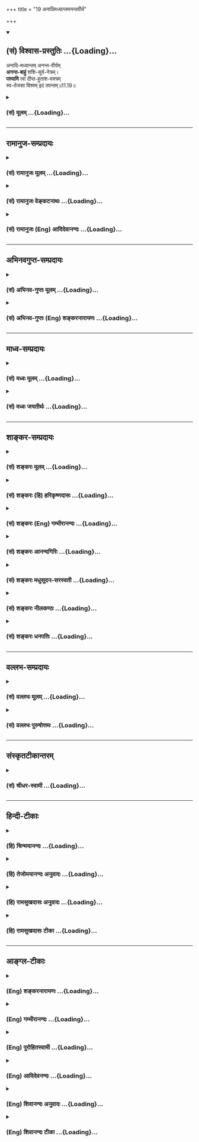 +++
title = "19 अनादिमध्यान्तमनन्तवीर्य"

+++
<div class="js_include" newlevelforh1="2" title="(सं) विश्वास-प्रस्तुतिः" unfilled url="/purANam_vaiShNavam/mahAbhAratam/06-bhIShma-parva/03-bhagavad-gItA-parva/saMskRtam/vishvAsa-prastutiH/11_vishva-rUpa-darshana/19_anAdimadhyAntaman.md">
<details open><summary><h2>(सं) विश्वास-प्रस्तुतिः ...{Loading}...</h2></summary>

अनादि-मध्यान्तम् अनन्त-वीर्यम्  
**अनन्त-बाहुं** शशि-सूर्य-नेत्रम्।  
**पश्यामि** त्वां दीप्त-हुताश-वक्त्रम्  
स्व-तेजसा विश्वम् इदं तपन्तम्॥11.19॥
</details>
</div>
<div class="js_include collapsed" newlevelforh1="3" title="(सं) मूलम्" unfilled url="/purANam_vaiShNavam/mahAbhAratam/06-bhIShma-parva/03-bhagavad-gItA-parva/saMskRtam/mUlam/11_vishva-rUpa-darshana/19_anAdimadhyAntaman.md">
<details><summary><h3>(सं) मूलम् ...{Loading}...</h3></summary>

अनादिमध्यान्तमनन्तवीर्य  
मनन्तबाहुं शशिसूर्यनेत्रम्।  
पश्यामि त्वां दीप्तहुताशवक्त्रम्  
स्वतेजसा विश्वमिदं तपन्तम्।।11.19।।
</details>
</div>


_________________
## रामानुज-सम्प्रदायः
<div class="js_include collapsed" newlevelforh1="3" title="(सं) रामानुजः मूलम्" unfilled url="/purANam_vaiShNavam/mahAbhAratam/06-bhIShma-parva/03-bhagavad-gItA-parva/saMskRtam/rAmAnujaH/mUlam/11_vishva-rUpa-darshana/19_anAdimadhyAntaman.md">
<details><summary><h3>(सं) रामानुजः मूलम् ...{Loading}...</h3></summary>

।।11.19।।**अनादिमध्यान्तम्** आदिमध्यान्तरहितम्; **अनन्तवीर्यम्**
अनवधिकातिशयवीर्यम्; वीर्यशब्दः प्रदर्शनार्थः;
अनवधिकातिशयज्ञानबलैश्वर्यशक्तितेजसां निधिम् इत्यर्थः। **अनन्तबाहुम्**
असंख्येयबाहुम्; सोऽपि प्रदर्शनार्थः; अनन्तबाहूदरपादवक्त्रादिकम्;
**शशिसूर्यनेत्रं** शशिवत् सूर्यवत् च प्रसादप्रतापयुक्तसर्वनेत्रम्;
देवादीन् अनुकूलान् नमस्कारादि कुर्वाणान् प्रति प्रसादः; तद्विपरीतान्
असुरराक्षसादीन् प्रति प्रतापःरक्षांसि भीतानि दिशो द्रवन्ति सर्वे
नमस्यन्ति च सिद्धसंघाः।। (गीता 11।36) इति हि
वक्ष्यते।**दीप्तहुताशवक्त्रं** प्रदीप्तकालानलवत् संहारानुगुणवक्त्रम्;
**स्वतेजसा विश्वम् इदं तपन्तम्** -- तेजः पराभिभवनसामर्थ्यम्; स्वकीयेन
तेजसा विश्वम् इदं तपन्तं **त्वां पश्यामि।** एवंभूतं सर्वस्य स्रष्टारम्;
सर्वस्य आधारभूतं सर्वस्य प्रशासितारम्; सर्वस्य संहर्तारम्;
ज्ञानाद्यपरिमितगुणसागरम्; आदिमध्यान्तरहितम् एवंभूतदिव्यदेहं त्वां
यथोपदेशं साक्षात्करोमि इत्यर्थः। एकस्मिन् दिव्यदेहे अनेकोदरादिकं
कथम्इत्थम् उपपद्यतेएकस्मात् कटिप्रदेशाद् अनन्तपरिमाणाद् ऊर्ध्वम् उद्गता
यथोदितदिव्योदरादयः; अधश्च यथोदितदिव्यपादाः; तत्र एकस्मिन् मुखे
नेत्रद्वयम् इति च न विरोधः। एवंभूतं त्वां दृष्ट्वा देवादयः अहं च
प्रव्यथिता भवामि इति आह --

</details>
</div>
<div class="js_include collapsed" newlevelforh1="3" title="(सं) रामानुजः वेङ्कटनाथः" unfilled url="/purANam_vaiShNavam/mahAbhAratam/06-bhIShma-parva/03-bhagavad-gItA-parva/saMskRtam/rAmAnujaH/venkaTanAthaH/11_vishva-rUpa-darshana/19_anAdimadhyAntaman.md">
<details><summary><h3>(सं) रामानुजः वेङ्कटनाथः ...{Loading}...</h3></summary>

  
  
।।11.19।। अनादिमध्यान्तम् इति नञस्तदन्यपरत्वेसर्गाणामादिरन्तश्च मध्यं
चैवाहमर्जुन \[10।32\]अहमादिश्च मध्यं च भूतानामन्त एव च \[10।20\]
इत्यादिभिर्विरुध्येत अतो निषेधपरतामाहआदिमध्यान्तरहितमिति। नान्तं न मध्यम्
\[11।16\] इत्यादिकं स्वरूपविषयम् इदं तु विग्रहविषयमित्यपौनरुक्त्यम्।
यद्वा उत्पत्तिस्थितिनाशरूपविकारनिषेधः क्वचित् अन्यत्र तत्तद्धेतुनिषेध
इत्यादिरूपेण विभजनीयम्। अथवाऽत्र कालाभिमानिरूपदर्शनात्। अनादिर्भगवान्कालः
\[वि.पु.1।2।26\] इत्यादिवत् कालाख्यविभूतिनित्यत्वविवक्षा।
वीर्यस्यानन्त्यं नाम तारतम्यप्रयुक्तावच्छेदनिवृत्तिरित्यभिप्रायेणाह --
अनवधिकातिशयवीर्यमिति। निर्दिष्टमात्रपरत्वव्युदासाय
सन्नियोगशिष्टानामन्यतरोक्तावितरदपि सिद्ध्यतीत्यभिप्रायेणाहवीर्यशब्दः
प्रदर्शनार्थ इति। अनेकबाहुम् \[11।16\] इति बाहुनानात्वमात्रं
पूर्वमुक्तम्अनन्तबाहुम् इति तु सङ्ख्यानिवृत्तिरुच्यत
इत्यपौनरुक्त्यमित्यभिप्रायेणाहअसङ्ख्येयबाहुमिति। अनेकबाहूदरवक्त्रनेत्रम्
\[11।16\] इति पूर्वसमादिष्टसमुदाये कस्यचिदसङ्ख्येयत्वविधानमितरेषामपि
प्रदर्शनार्थमित्यभिप्रायेणाहसोऽपीति। शशिसूर्यनेत्रम् इत्यत्र
चन्द्रसूर्ययोरेव न नेत्रत्वरूपणम्; रूपणप्रकरणाद्यभावात्; अस्य च
रूपस्यानन्तनयनविशिष्टत्वात् अतः साधर्म्यमेव विवक्षितम्। तत्रापि
केषाञ्चिच्छशितुल्यत्वं केषाञ्चित्सूर्यतुल्यत्वमिति
विभाजकाभावात्सर्वेषामुभयतुल्यत्वं विवक्षितमित्याहशशिवदिति।
युगपत्प्रसादप्रतापयोर्विरुद्धयोर्विषयं व्यवस्थापयतिदेवादीनिति। तदेव
वक्ष्यमाणेन स्थापयतिरक्षांसीति। दीप्तानलार्कद्युतिम् \[11।16\] इति
प्रागभिधानेऽपि पुनःदीप्तहुताशवक्त्रम् इति विशेषतोऽभिधानं
वक्त्रसाध्यजगद्ग्रसनाख्यविशेषतात्पर्येणेत्यभिप्रायेणाहप्रदीप्तकालानलवदिति। संहारानुगुणेति।
साधर्म्यकथनम्। अत्रहुताश एव वक्त्रं इति परोक्तनिरसनायकालानलसन्निभानि
\[11।25\] इति वक्ष्यमाणानुसन्धानेनकालानलवदित्युक्तम्। पावकश्च
वसुगणेऽन्तर्भूतः पृथगुक्तः। विश्वमिदं तपन्तम् इति वचनादत्र तेजश्शब्देन
अन्यानपेक्षत्वं न विवक्षितम्; प्रकृतानुपयोगात् अतस्तदुचितमर्थमाहतेजस
इति। कालः पचति भूतानि इत्यादेः इदं निदानसूचनमित्यभिप्रायेणाहस्वकीयेनेति।
पूर्वं श्रुतमनन्तरं दिव्यचक्षुषा साक्षात्कृतं सर्वमाकारं
सङ्कलय्याहएवमिति। एकस्य देहस्य अनेकबाहुमुखादियोगः श्रुतपूर्वो
दृष्टपूर्वश्च उदरादेरनेकत्वं तु कथं इति चोदयतिएकस्मिन्निति।
परिहरतिइत्थमिति। श्रुतानुरूपं सर्वमुपपादनीयमिति भावः। एकस्मादित्यादि।
अयमभिप्रायः -- अनेकबाहूदरवक्त्रनेत्रम्
इत्यवयवानेकत्वमात्रवचनाद्रूपमेकमिति गम्यते
एकविग्रहविषयपूर्वापरपरामर्शाच्च। नचपश्य मे पार्थ रूपाणि \[11।5\]
इत्युपक्रमादिहाष्यनेकविग्रहविषयमनेकोदरत्वादिकमिति वाच्यम्; तथा
सतिअनेकविग्रहम् इत्येतावतो वक्तव्यत्वात्। नह्यनेकेषु
शरीरेष्वनेकबाहूदरत्वादिकं विशेषतो वक्तव्यम् न च भगवच्छास्त्रे
अनेकोदरादिमद्रूपं न दृष्टमिति वाच्यं; तस्य शास्त्रस्येदानीं
निश्शेषप्रवृत्त्यभावात् नारदादिदृष्टरूपाण्यपि तत्रेदानीं न पश्यामः
इतोऽन्यथापि श्रीविश्वरूपं नारदेन दृष्टम् ततोऽन्यदेव धृतराष्ट्रेण दृष्टम्
अतो यथा संहिताभेदेन
वराहनारसिंहादेरन्यथान्यथासन्निवेशवर्णभुजादिवैचित्र्यं;
तद्वच्छ्रीविश्वरूपविग्रहेऽपि वचनबलादेव तथातथा वैचित्र्यमङ्गीकुर्मः अतः
शाखामूलनानात्वेऽपि काण्डैक्याद्वृक्षैक्यवद्बाहूदरादिभेदेऽपि
भेदोक्तिरहितकटिप्रदेशैक्यादिह रूपैक्यम् -- इति। एतच्च सर्वं यथोदितशब्देन
सूचितम्। एकस्मिन्मुखे नेत्रद्वयमिति। एकैकस्मिन्नित्यर्थः।  
  

</details>
</div>
<div class="js_include collapsed" newlevelforh1="3" title="(सं) रामानुजः (Eng) आदिदेवानन्दः" unfilled url="/purANam_vaiShNavam/mahAbhAratam/06-bhIShma-parva/03-bhagavad-gItA-parva/saMskRtam/rAmAnujaH/english/AdidevAnandaH/11_vishva-rUpa-darshana/19_anAdimadhyAntaman.md">
<details><summary><h3>(सं) रामानुजः (Eng) आदिदेवानन्दः ...{Loading}...</h3></summary>

11.19 I behold You as without beginning, middle and end. Your might is
infinite, of unsurpassed excellence. Here the term 'might' is used for
illustration. The meaning is that You are the sole repository of
knowledge, strength, sovereignty, valour, power and glory, one whose
excellence cannot be surpassed. Your arms are infinite, i.e., they are
countless. This is also for illustration, implying that You have an
infinite number of arms, stomachs, feet, mouths etc. The sun and moon
are Your eyes; all Your eyes are like the moon and the sun, beaming with
grace and power. The grace is directed towards the devotees like the
gods who offer salutations etc., and power is directed against Asuras,
Raksasas etc., who are opposed to these. For it will be said later on:
'The Raksasas flee on all sides in fear, and all the hosts of Siddhas
bow down to You' (11.36). Your mouth is emitting fire, namely, the fire
appropriate for destroying all things, as the Fire of Time consumes the
world at the time of dissolution. With Your own radiance You are warming
the universe. By radiance (Tejas) is meant the poweer to vanish others.
I behold You warming (or governing) the universe with Your own radiance.
The meaning is this: 'I directly realise You' as taught before as the
Creator of all, as the supporter of everything, as the sovereign over
everything, as the destroyer of everything, as the ocean of knowledge
and other infinite attributes, as without beginning, middle and end, and
as possessing a divine body of this nature. How, in one divine body, can
there be many stomachs etc.; This is possible in the following way: From
a hip of infinite extent, stomachs etc., as described, branc off
upwards. The divine feet etc., branch off downwards. So there is no
contradiction in attributing a pair of eyes for each face. 'On
perceiving You to be thus, the gods etc., and myself, have become
frightened - says Arjuna in the following words:

</details>
</div>


_________________
## अभिनवगुप्त-सम्प्रदायः
<div class="js_include collapsed" newlevelforh1="3" title="(सं) अभिनव-गुप्तः मूलम्" unfilled url="/purANam_vaiShNavam/mahAbhAratam/06-bhIShma-parva/03-bhagavad-gItA-parva/saMskRtam/abhinava-guptaH/mUlam/11_vishva-rUpa-darshana/19_anAdimadhyAntaman.md">
<details><summary><h3>(सं) अभिनव-गुप्तः मूलम् ...{Loading}...</h3></summary>

।।11.19।। No commentary.  
  

</details>
</div>
<div class="js_include collapsed" newlevelforh1="3" title="(सं) अभिनव-गुप्तः (Eng) शङ्करनारायणः" unfilled url="/purANam_vaiShNavam/mahAbhAratam/06-bhIShma-parva/03-bhagavad-gItA-parva/saMskRtam/abhinava-guptaH/english/shankaranArAyaNaH/11_vishva-rUpa-darshana/19_anAdimadhyAntaman.md">
<details><summary><h3>(सं) अभिनव-गुप्तः (Eng) शङ्करनारायणः ...{Loading}...</h3></summary>

11.19 Sri Abhinavagupta did not comment upon this sloka.

</details>
</div>


_________________
## माध्व-सम्प्रदायः
<div class="js_include collapsed" newlevelforh1="3" title="(सं) मध्वः मूलम्" unfilled url="/purANam_vaiShNavam/mahAbhAratam/06-bhIShma-parva/03-bhagavad-gItA-parva/saMskRtam/madhvaH/mUlam/11_vishva-rUpa-darshana/19_anAdimadhyAntaman.md">
<details><summary><h3>(सं) मध्वः मूलम् ...{Loading}...</h3></summary>

।।11.19।। शशिसूर्यनेत्रं इत्यपिअहं क्रतुः \[9।16\] इत्यादिवत्। तदङ्गजाः
सर्वसुरादयोऽपि तस्मात्तदङ्गेत्यृषिभिः स्तुतास्ते इत्यृग्वेदखिलेषु।
चन्द्रमा मनसो जातश्चक्षोः सूर्यो अजायत \[ऋक्सं.8।4।19।3यजुस्सं.31।12\]
इति च। बहुरूपत्वाद्बह्वाश्रयत्वं तेषां युक्तम्।

</details>
</div>
<div class="js_include collapsed" newlevelforh1="3" title="(सं) मध्वः जयतीर्थः" unfilled url="/purANam_vaiShNavam/mahAbhAratam/06-bhIShma-parva/03-bhagavad-gItA-parva/saMskRtam/madhvaH/jayatIrthaH/11_vishva-rUpa-darshana/19_anAdimadhyAntaman.md">
<details><summary><h3>(सं) मध्वः जयतीर्थः ...{Loading}...</h3></summary>

।।11.19।। शशिसूर्यनेत्रं इत्युक्तत्वात् कथं
विश्वरूपशब्दस्यान्यथाव्याख्यानं इत्यत आह -- **शशीति**।
इत्यादिवद्व्याख्येयम्। जन्यजनकभावेनाश्रयाश्रयिभावेन
वाऽभेदोक्तिरित्यर्थः। कुत एतदित्यत आह -- **तदङ्गजा** इति।
तदङ्गेत्यविभक्तिको निर्देशः सम्बुद्धिर्वा। अभेदे बाधकं चाह -- **चन्द्रमा
इति**। चक्षोश्चक्षुषः। नन्वत्र चन्द्रमसो मनोजातत्वं तदाश्रयत्वं चोच्यते;
गीतायां तु नेत्राश्रयत्वादि; तथाऽन्यत्रदंष्ट्राऽर्यमेन्दू इति; तत्कुतो न
विरोधः इत्यत आह -- **बह्विति**।

</details>
</div>


_________________
## शाङ्कर-सम्प्रदायः
<div class="js_include collapsed" newlevelforh1="3" title="(सं) शङ्करः मूलम्" unfilled url="/purANam_vaiShNavam/mahAbhAratam/06-bhIShma-parva/03-bhagavad-gItA-parva/saMskRtam/shankaraH/mUlam/11_vishva-rUpa-darshana/19_anAdimadhyAntaman.md">
<details><summary><h3>(सं) शङ्करः मूलम् ...{Loading}...</h3></summary>

।।11.19।। --,**अनादिमध्यान्तम्** आदिश्च मध्यं च अन्तश्च न विद्यते यस्य
सः अयम् अनादिमध्यान्तः तं त्वां अनादिमध्यान्तम्; **अनन्तवीर्यं** न तव
वीर्यस्य अन्तः अस्ति इति अनन्तवीर्यः तं त्वाम् अनन्तवीर्यम्; तथा
**अनन्तबाहुम्** अनन्ताः बाहवः यस्य तव सः त्वम्; अनन्तबाहुः तं त्वाम्
अनन्तबाहुम्; **शशिसूर्यनेत्रं** शशिसूर्यौ नेत्रे यस्य तव सः त्वं
शशिसूर्यनेत्रः तं त्वां शशिसूर्यनेत्रं चन्द्रादित्यनयनम्; **पश्यामि
त्वां दीप्तहुताशवक्त्रं** दीप्तश्च असौ हुताशश्च वक्त्रं यस्य तव सः त्वं
दीप्तहुताशवक्त्रः तं त्वां दीप्तहुताशवक्त्रम्; **स्वतेजसा विश्वम् इदं**
समस्तं **तपन्तम्**।।

</details>
</div>
<div class="js_include collapsed" newlevelforh1="3" title="(सं) शङ्करः (हि) हरिकृष्णदासः" unfilled url="/purANam_vaiShNavam/mahAbhAratam/06-bhIShma-parva/03-bhagavad-gItA-parva/saMskRtam/shankaraH/hindI/harikRShNadAsaH/11_vishva-rUpa-darshana/19_anAdimadhyAntaman.md">
<details><summary><h3>(सं) शङ्करः (हि) हरिकृष्णदासः ...{Loading}...</h3></summary>

।।11.19।। तथा --, ( मैं ) आपको आदि; मध्य और अन्तसे रहित अर्थात् जिसका
आदि; मध्य और अन्त नहीं है; ऐसे रूपवाला और अनन्तवीर्य -- अनन्त सामर्थ्यसे
युक्त देखता हूँ; आपकी सामर्थ्यका अन्त नहीं है; इसलिये आप अनन्तवीर्य हैं
तथा मैं आपको अनन्त भुजाओंसे युक्त; चन्द्रमा और सूर्यरूप नेत्रोंवाला;
प्रज्वलित अग्निरूप मुखोंवाला और अपने तेजसे इस जगत्को तपायमान करते हुए
देखता हूँ अर्थात् जिस रूपके अनन्त हाथ हों; चन्द्रमा और सूर्य ही जिसके
नेत्र हों; प्रज्वलित अग्नि ही जिसका मुख हो और जो अपने तेजसे इस सारे
विश्वको तपायमान करता हो; ऐसा रूप धारण किये आपको देख रहा हूँ।

</details>
</div>
<div class="js_include collapsed" newlevelforh1="3" title="(सं) शङ्करः (Eng) गम्भीरानन्दः" unfilled url="/purANam_vaiShNavam/mahAbhAratam/06-bhIShma-parva/03-bhagavad-gItA-parva/saMskRtam/shankaraH/english/gambhIrAnandaH/11_vishva-rUpa-darshana/19_anAdimadhyAntaman.md">
<details><summary><h3>(सं) शङ्करः (Eng) गम्भीरानन्दः ...{Loading}...</h3></summary>

11.19 Pasyami, I see; tvam, You; as anadi-madhya-antam, without
beginning, middle and end; ananta-viryam, possessed of infinite valour;
and also ananta-bahum, having innumerable arms; sasi-surya-netram,
having the sun and the moon as the eyes; dipta-hutasavakram, having a
mouth like a blazing fire; tapantam, heating up; idam, this; visvam,
Universe; sva-tejasa, by Your own birlliance.

</details>
</div>
<div class="js_include collapsed" newlevelforh1="3" title="(सं) शङ्करः आनन्दगिरिः" unfilled url="/purANam_vaiShNavam/mahAbhAratam/06-bhIShma-parva/03-bhagavad-gItA-parva/saMskRtam/shankaraH/AnandagiriH/11_vishva-rUpa-darshana/19_anAdimadhyAntaman.md">
<details><summary><h3>(सं) शङ्करः आनन्दगिरिः ...{Loading}...</h3></summary>

।।11.19।। भगवतो विश्वरूपाख्यं रूपमेव पुनर्विवृणोति -- **किञ्चेति।**
हुतमश्नातीति हुताशो वह्निः।

</details>
</div>
<div class="js_include collapsed" newlevelforh1="3" title="(सं) शङ्करः मधुसूदन-सरस्वती" unfilled url="/purANam_vaiShNavam/mahAbhAratam/06-bhIShma-parva/03-bhagavad-gItA-parva/saMskRtam/shankaraH/madhusUdana-sarasvatI/11_vishva-rUpa-darshana/19_anAdimadhyAntaman.md">
<details><summary><h3>(सं) शङ्करः मधुसूदन-सरस्वती ...{Loading}...</h3></summary>

।।11.19।। किंच -- अनादीति। आदिरुत्पत्तिर्मध्यं स्थितिरन्तो
विनाशस्तद्रहितं अनादिमध्यान्तं। अनन्तं वीर्यं प्रभावो यस्य तं। अनन्ता
बाहवो यस्य तं। उपलक्षणमेतन्मुखादीनामपि। शशिसूर्यौ नेत्रे यस्य तं। दीप्तो
हुताशो वक्त्रं यस्य; वक्त्रेषु यस्येति वा तं। स्वतेजसा विश्वमिदं तपन्तं
संतापयन्तं त्वा त्वां पश्यामि।

</details>
</div>
<div class="js_include collapsed" newlevelforh1="3" title="(सं) शङ्करः नीलकण्ठः" unfilled url="/purANam_vaiShNavam/mahAbhAratam/06-bhIShma-parva/03-bhagavad-gItA-parva/saMskRtam/shankaraH/nIlakaNThaH/11_vishva-rUpa-darshana/19_anAdimadhyAntaman.md">
<details><summary><h3>(सं) शङ्करः नीलकण्ठः ...{Loading}...</h3></summary>

।।11.19।। एतदेवाह -- **अनादीति।** देशतः
कालतश्चादिमध्यान्तहीनत्वादनादिमध्यान्तम्। दीप्तो हुताशो वक्त्रे यस्येति
भास्वरदन्तत्वं व्यज्यते। स्वतेजसा चैतन्यज्योतिषा इदं विश्वं विश्वरूपं
तपन्तं प्रकाशयन्तम्। अनादित्वादिसर्वविशेषणविशिष्टं विश्वं तपिकर्मीभूतं
तापयन्तं त्वां परज्योतीरूपं पश्यामि जानामि। चित्रपटस्थानीयं विश्वरूपं
सकलकारकात्मकधीवासनोपेतं येन ज्योतिषा प्रकाशते तदेव त्वमसीति जानामीति
भावः।

</details>
</div>
<div class="js_include collapsed" newlevelforh1="3" title="(सं) शङ्करः धनपतिः" unfilled url="/purANam_vaiShNavam/mahAbhAratam/06-bhIShma-parva/03-bhagavad-gItA-parva/saMskRtam/shankaraH/dhanapatiH/11_vishva-rUpa-darshana/19_anAdimadhyAntaman.md">
<details><summary><h3>(सं) शङ्करः धनपतिः ...{Loading}...</h3></summary>

।।11.19।। भगवतः परमरुपुषत्वं प्रकारान्तरेण निरुपयति -- अनादीति।
आदिमध्यान्तवर्जितं अनन्ववीर्यं अपरिमितपराक्रमं यतोऽनन्ता बाहवो यस्य
चन्द्रसूर्यौ नेत्रे दीप्तश्चासौ वह्निश्च वक्रं यस्य तम्। अतः स्वतेजसा
इदं विश्वं संतापयन्तं त्वां पश्यामि।

</details>
</div>


_________________
## वल्लभ-सम्प्रदायः
<div class="js_include collapsed" newlevelforh1="3" title="(सं) वल्लभः मूलम्" unfilled url="/purANam_vaiShNavam/mahAbhAratam/06-bhIShma-parva/03-bhagavad-gItA-parva/saMskRtam/vallabhaH/mUlam/11_vishva-rUpa-darshana/19_anAdimadhyAntaman.md">
<details><summary><h3>(सं) वल्लभः मूलम् ...{Loading}...</h3></summary>

।।11.19।। किञ्च अनादिमध्यान्तमिति। कालरूपमेतदाधिदैविकं तदाह --
शशिसूर्यनेत्रमिति। कालाभिमानिनौ शशिसूर्यौ नेत्रे यस्य। तथा
सायङ्कालाभिमानी दीप्तो हुताशश्च वक्त्रेषु यस्य तं त्वां पश्यामि।

</details>
</div>
<div class="js_include collapsed" newlevelforh1="3" title="(सं) वल्लभः पुरुषोत्तमः" unfilled url="/purANam_vaiShNavam/mahAbhAratam/06-bhIShma-parva/03-bhagavad-gItA-parva/saMskRtam/vallabhaH/puruShottamaH/11_vishva-rUpa-darshana/19_anAdimadhyAntaman.md">
<details><summary><h3>(सं) वल्लभः पुरुषोत्तमः ...{Loading}...</h3></summary>

  
  
।।11.19।। एवं पुरुषोत्तममुक्त्वा दृष्टं विश्वरूपमाह -- अनादीत्यादिना।
अनादिमध्यान्तं न विद्यते आदिर्मध्यं अन्तश्च यस्य
उत्पत्तिस्थितिप्रलयरहितम्; -- अनन्तं वीर्यं पराक्रमो यस्य तम्।
अनन्तबाहुं अनन्ताः क्रियाशक्तयो यस्य; शशिसूर्यनेत्रं शशिसूर्यौ नेत्रे
यस्य; दीप्तहुताशवक्त्रं दीप्तो धूमादिरहितो हुताशः अग्निर्वक्त्रेषु यस्य
तम्; स्वतेजसा इदं परिदृश्यमानं विश्वं तपन्तं तेजोयुक्तं त्वां पश्यामि।  
  

</details>
</div>


_________________
## संस्कृतटीकान्तरम्
<div class="js_include collapsed" newlevelforh1="3" title="(सं) श्रीधर-स्वामी" unfilled url="/purANam_vaiShNavam/mahAbhAratam/06-bhIShma-parva/03-bhagavad-gItA-parva/saMskRtam/shrIdhara-svAmI/11_vishva-rUpa-darshana/19_anAdimadhyAntaman.md">
<details><summary><h3>(सं) श्रीधर-स्वामी ...{Loading}...</h3></summary>

।।11.19।। किंच **-- अनादीति।** अनादिमध्यान्तमुत्पत्तिस्थितिप्रलयरहितम्।
अनन्तं वीर्यं प्रभावो यस्य तम्। अनन्तबाहुं अनन्ता बाहवो यस्य तम्।
शशिसूर्यौ नेत्रे यस्य तम् तादृशं त्वां पश्यामि। तथा दीप्तो
हुताशोऽग्निर्वक्त्रेषु यस्य तम् स्वतेजसा इदं विश्वं तपन्तं संतापयन्तं
पश्यामि।

</details>
</div>


_________________
## हिन्दी-टीकाः
<div class="js_include collapsed" newlevelforh1="3" title="(हि) चिन्मयानन्दः" unfilled url="/purANam_vaiShNavam/mahAbhAratam/06-bhIShma-parva/03-bhagavad-gItA-parva/hindI/chinmayAnandaH/11_vishva-rUpa-darshana/19_anAdimadhyAntaman.md">
<details><summary><h3>(हि) चिन्मयानन्दः ...{Loading}...</h3></summary>

।।11.19।। अर्जुन की सूक्ष्म दृष्टि ने जैसा देखा और बुद्धि ने जैसा समझा;
उसे वह जगत् की वस्तुओं की भाषा में वर्णन करने का प्रयत्न करता है। मैं
आपको आदि; अन्त और मध्य से रहित; अनन्त सार्मथ्य से युक्त; अनन्त बाहुओं
वाला देखता हूँ। व्यास के प्रभावशाली काव्य द्वारा चित्रित यह शब्दचित्र
ऐसा आभास निर्माण करता है कि मानों इस कविता की विषयवस्तु बाह्यजगत् की कोई
दृश्य वस्तु हैं। अनेक चित्रकार उसे कागज पर रंगों के द्वारा चित्रित करना
चाहते हैं। परन्तु वेदान्त के बुद्धिमान् विद्यार्थी को उनका अज्ञान स्पष्ट
दिखाई देता है। आदि; मध्य और अन्त रहित ऐसी अनन्त वस्तु कभी सीमित फलक वाले
चित्र की मर्यादा में व्यक्त नहीं की जा सकती। परन्तु; अनन्तबाहु इस शब्द
को सुनकर प्रेरित हुए चित्रकार उसे तत्काल चित्रित करने का प्रयत्न करते
हैं। वस्तुत; कवि के इन्द्रियातीत अनुभव की दृष्टि के समक्ष जगत् की सभी
दृश्यावलियों से सर्वथा भिन्न और अनुपम जो विराट् दृश्य उपस्थित है; वास्तव
में उसे केवल गम्भीर अध्ययनकर्ता सूक्ष्मदर्शी विद्यार्थी ही समझ,सकते
हैं। यहाँ अनन्तबाहु का अर्थ केवल यह है कि परमात्मा ही वह चेतन तत्त्व है;
जो समस्त बाहुओं को कार्य करने और सफलता पाने की आवश्यक सार्मथ्य प्रदान
करता है। जो प्रकाश तत्त्व बाह्य वस्तुओं को प्रकाशित करता है वही हमारे
नेत्रों पर भी अनुग्रह करता हुआ उन्हें वस्तु के दर्शन करने की योग्यता
प्रदान करता है। यहाँ किया गया वर्णन समष्टि की दृष्टि से है; क्योंकि जगत्
में हम सूर्य या चन्द्रमा के प्रकाश में वस्तुओं को देखते हैं; उन्हें यहाँ
वेदान्त की शास्त्रीय भाषा में विराटपुरुष के नेत्र कहा गया है।
हुताशवक्त्रम् (दीप्त अग्निरूपी मुखवाला) हुताश का अर्थ है अग्नि। वाणी का
अधिष्ठाता देवता अग्नि है। इसीलिए; सभी भाषाओं में इस प्रकार के वाक्प्रचार
प्रसिद्ध हैं कि उनमें गरमागरम बहस हुई; उसके उस वाक्य ने चिनगारी का काम
किया इत्यादि। मुख ही भक्षण का तथा वाणी का स्थान होने से यहाँ अग्नि को
विराटपुरुष का मुख कहा गया है। अपने तेज से विश्व को तपाते हुए आत्मा चैतन्य
स्वरूप ही हो सकता है; क्योंकि प्राणीमात्र के समस्त अनुभवों को सर्वदा
चैतन्य ही प्रकाशित करता है। यह चैतन्य न केवल वस्तुओं को प्रकाशित करता
है; वरन् सूर्य के द्वारा समस्त विश्व के जीवन के लिए आवश्यक उष्णता भी
प्रदान करता है। इस कथन से यह सिद्ध हो जाता है कि बाह्य जगत् का निरीक्षण
और अध्ययन करने के पश्चात् ही हिन्दू ऋषियों ने अपनी दृष्टि को अन्तर्मुखी
बनाया था। ऐसा प्रतीत होता है कि वे यह जानते थे कि किसी एक विशेष तापमान
पर ही पृथ्वी पर जीवन संभव है उससे न्यून या अधिक तापमान होने पर जीवन
लुप्त हो जायेगा। सत्य का यह प्रकाश उसका स्वस्वरूप है; और न कि किसी अन्य
स्रोत से प्राप्त किया हुआ है। स्वतेजसा शब्द से यह बात स्पष्ट की गई है।
उसी से जीवन धारण किया हुआ है। अर्जुन आगे कहता है

</details>
</div>
<div class="js_include collapsed" newlevelforh1="3" title="(हि) तेजोमयानन्दः अनुवादः" unfilled url="/purANam_vaiShNavam/mahAbhAratam/06-bhIShma-parva/03-bhagavad-gItA-parva/hindI/tejomayAnandaH/anuvAdaH/11_vishva-rUpa-darshana/19_anAdimadhyAntaman.md">
<details><summary><h3>(हि) तेजोमयानन्दः अनुवादः ...{Loading}...</h3></summary>

।।11.19।। मैं आपको आदि, अन्त और मध्य से रहित तथा अनंत सार्मथ्य से युक्त
और अनंत बाहुओं वाला तथा चन्द्रसूर्यरूपी नेत्रों वाला और दीप्त अग्निरूपी
मुख वाला तथा अपने तेज से इस विश्व को तपाते हुए देखता हूँ।।

</details>
</div>
<div class="js_include collapsed" newlevelforh1="3" title="(हि) रामसुखदासः अनुवादः" unfilled url="/purANam_vaiShNavam/mahAbhAratam/06-bhIShma-parva/03-bhagavad-gItA-parva/hindI/rAmasukhadAsaH/anuvAdaH/11_vishva-rUpa-darshana/19_anAdimadhyAntaman.md">
<details><summary><h3>(हि) रामसुखदासः अनुवादः ...{Loading}...</h3></summary>

।।11.19।। आपको मैं आदि, मध्य और अन्तसे रहित, अनन्त प्रभावशाली, अनन्त
भुजाओंवाले, चन्द्र और सूर्यरूप नेत्रोवाले, प्रज्वलित अग्निके समान
मुखोंवाले और अपने तेजसे संसारको संतप्त करते हुए देख रहा हूँ।

</details>
</div>
<div class="js_include collapsed" newlevelforh1="3" title="(हि) रामसुखदासः टीका" unfilled url="/purANam_vaiShNavam/mahAbhAratam/06-bhIShma-parva/03-bhagavad-gItA-parva/hindI/rAmasukhadAsaH/TIkA/11_vishva-rUpa-darshana/19_anAdimadhyAntaman.md">
<details><summary><h3>(हि) रामसुखदासः टीका ...{Loading}...</h3></summary>

।।11.19।।***व्याख्या--*'अनादिमध्यान्तम्'--**आप आदि, मध्य और अन्तसे रहित
हैं अर्थात् आपकी कोई सीमा नहीं है। सोलहवें श्लोकमें भी अर्जुनने कहा है कि
मैं आपके आदि, मध्य और अन्तको नहीं देखता हूँ। वहाँ तो,देशकृत अनन्तताका
वर्णन हुआ है और यहाँ कालकृत अनन्तताका वर्णन हुआ है। तात्पर्य है कि
'देशकृत' 'कालकृत' वस्तुकृत आदि किसी तरहसे भी आपकी सीमा नहीं है। सम्पूर्ण
देश, काल आदि आपके अन्तर्गत हैं, फिर आप देश, काल आदिके अन्तर्गत कैसे आ
सकते हैं; अर्थात् देश, काल आदि किसीके भी आधारपर आपको मापा नहीं जा सकता।

</details>
</div>


_________________
## आङ्ग्ल-टीकाः
<div class="js_include collapsed" newlevelforh1="3" title="(Eng) शङ्करनारायणः" unfilled url="/purANam_vaiShNavam/mahAbhAratam/06-bhIShma-parva/03-bhagavad-gItA-parva/english/shankaranArAyaNaH/11_vishva-rUpa-darshana/19_anAdimadhyAntaman.md">
<details><summary><h3>(Eng) शङ्करनारायणः ...{Loading}...</h3></summary>

11.19. I observe You having to beginning, no middle and no end; having
infinite creative power, and infinite arms; as havig the moon and the
sun for Your eyes, and the blazing fire for Your mouth; \[and\] as
acorching this universe with Your rediance.

</details>
</div>
<div class="js_include collapsed" newlevelforh1="3" title="(Eng) गम्भीरानन्दः" unfilled url="/purANam_vaiShNavam/mahAbhAratam/06-bhIShma-parva/03-bhagavad-gItA-parva/english/gambhIrAnandaH/11_vishva-rUpa-darshana/19_anAdimadhyAntaman.md">
<details><summary><h3>(Eng) गम्भीरानन्दः ...{Loading}...</h3></summary>

11.19 I see You as without beginning, middle and end, possessed of
infinite valour, having innumerable arms, having the sun and the moon as
eyes, having a mouth like a blazing fire, and heating up this Universe
by Your own brilliance.

</details>
</div>
<div class="js_include collapsed" newlevelforh1="3" title="(Eng) पुरोहितस्वामी" unfilled url="/purANam_vaiShNavam/mahAbhAratam/06-bhIShma-parva/03-bhagavad-gItA-parva/english/purohitasvAmI/11_vishva-rUpa-darshana/19_anAdimadhyAntaman.md">
<details><summary><h3>(Eng) पुरोहितस्वामी ...{Loading}...</h3></summary>

11.19 Without beginning, without middle and without end, infinite in
power, Thine arms all-embracing, the sun and moon Thine eyes, Thy face
beaming with the fire of sacrifice, flooding the whole universe with
light.

</details>
</div>
<div class="js_include collapsed" newlevelforh1="3" title="(Eng) आदिदेवनन्दः" unfilled url="/purANam_vaiShNavam/mahAbhAratam/06-bhIShma-parva/03-bhagavad-gItA-parva/english/AdidevanandaH/11_vishva-rUpa-darshana/19_anAdimadhyAntaman.md">
<details><summary><h3>(Eng) आदिदेवनन्दः ...{Loading}...</h3></summary>

11.19 I behold You as without beginning, middle and end. Your might is
infinite. You are endowed with an endless number of arms. The sun and
moon are Your eyes. Your mouth is emitting burning fire. With Your own
radiance You are warning the whole universe.

</details>
</div>
<div class="js_include collapsed" newlevelforh1="3" title="(Eng) शिवानन्दः अनुवादः" unfilled url="/purANam_vaiShNavam/mahAbhAratam/06-bhIShma-parva/03-bhagavad-gItA-parva/english/shivAnandaH/anuvAdaH/11_vishva-rUpa-darshana/19_anAdimadhyAntaman.md">
<details><summary><h3>(Eng) शिवानन्दः अनुवादः ...{Loading}...</h3></summary>

11.19 I see Thee without beginning, middle or end, infinite in power, of
endless arms, the sun and the moon being Thy eyes, the burning fire Thy
mouth, heating the whole universe with Thy radiance.

</details>
</div>
<div class="js_include collapsed" newlevelforh1="3" title="(Eng) शिवानन्दः टीका" unfilled url="/purANam_vaiShNavam/mahAbhAratam/06-bhIShma-parva/03-bhagavad-gItA-parva/english/shivAnandaH/TIkA/11_vishva-rUpa-darshana/19_anAdimadhyAntaman.md">
<details><summary><h3>(Eng) शिवानन्दः टीका ...{Loading}...</h3></summary>

11.19 अनादिमध्यान्तम् without beginning; middle or end; अनन्तवीर्यम्
infinite in power; अनन्तबाहुम् of endless arms; शशिसूर्यनेत्रम् Thy eyes
as the sun and the moon; पश्यामि (I) see; त्वाम् Thee;
दीप्तहुताशवक्त्रम् Thy mouth as the burning fire; स्वतेजसा with Thy
radiance; विश्वम् the universe; इदम् this; तपन्तम् heating.Commentary
Anantabahu Having endless arms. This denotes that the multiplicity of
His limbs are endless.

</details>
</div>
